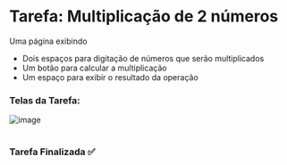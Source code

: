 # Tarefa:  Multiplicação de 2 números

Uma página exibindo
  - Dois espaços para digitação de números que serão multiplicados
  - Um botão para calcular a multiplicação
  - Um espaço para exibir o resultado da operação

<h3>Telas da Tarefa:</h3>

![image](https://user-images.githubusercontent.com/51220926/225476094-ea9eb7fa-fd4a-4a2a-ae12-c7a641c22b40.png)

#
<h3>Tarefa Finalizada ✅</h3>
